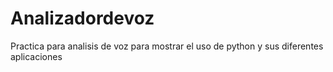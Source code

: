 # Analizadordevoz
Practica para analisis de voz para mostrar el uso de python y sus diferentes aplicaciones
